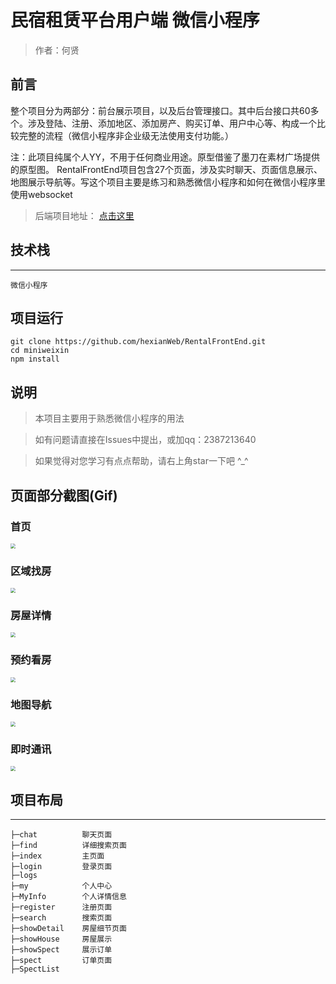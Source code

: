 # 民宿租赁平台用户端 微信小程序

> 作者：何贤

## 前言


整个项目分为两部分：前台展示项目，以及后台管理接口。其中后台接口共60多个。涉及登陆、注册、添加地区、添加房产、购买订单、用户中心等、构成一个比较完整的流程（微信小程序非企业级无法使用支付功能。）

注：此项目纯属个人YY，不用于任何商业用途。原型借鉴了墨刀在素材广场提供的原型图。
RentalFrontEnd项目包含27个页面，涉及实时聊天、页面信息展示、地图展示导航等。写这个项目主要是练习和熟悉微信小程序和如何在微信小程序里使用websocket

> 后端项目地址： [点击这里](https://github.com/hexianWeb/RentalSystemBackend)

## 技术栈

----------

```
微信小程序
```



## 项目运行

````
git clone https://github.com/hexianWeb/RentalFrontEnd.git
cd miniweixin
npm install 
````



## 说明

> 本项目主要用于熟悉微信小程序的用法

> 如有问题请直接在Issues中提出，或加qq：2387213640

> 如果觉得对您学习有点点帮助，请右上角star一下吧 ^_^

## 页面部分截图(Gif)

### 首页

<img src="./ReadMeImg/首页.gif" style="zoom: 50%;" />

### 区域找房

<img src="./ReadMeImg/区域找房.gif" style="zoom: 50%;" />

### 房屋详情

<img src="./ReadMeImg/房屋详情.gif" style="zoom: 50%;" />


### 预约看房
<img src="./ReadMeImg/详情看房.gif" style="zoom: 50%;" />


### 地图导航
<img src="./ReadMeImg/地图导航.gif" style="zoom: 50%;" />

### 即时通讯

<img src="./ReadMeImg/即时通讯.gif" style="zoom: 50%;" />

## 项目布局

--------

```
├─chat			聊天页面
├─find			详细搜索页面
├─index			主页面	
├─login			登录页面
├─logs
├─my			个人中心
├─MyInfo		个人详情信息
├─register		注册页面		
├─search		搜索页面		
├─showDetail	房屋细节页面
├─showHouse		房屋展示
├─showSpect		展示订单
├─spect			订单页面
├─SpectList
```

